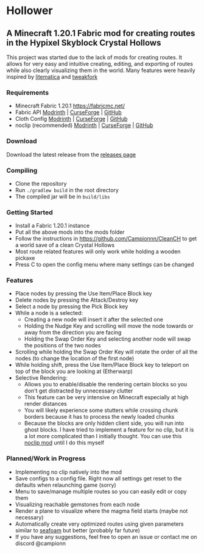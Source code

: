 
# Hollower

## A Minecraft 1.20.1 Fabric mod for creating routes in the Hypixel Skyblock Crystal Hollows

This project was started due to the lack of mods for creating routes. It allows for very easy and intuitive creating, editing, and exporting of routes while also clearly visualizing them in the world. Many features were heavily inspired by [litematica](https://github.com/maruohon/litematica) and [tweakfork](https://github.com/Andrews54757/tweakfork)

### Requirements
* Minecraft Fabric 1.20.1 https://fabricmc.net/
* Fabric API [Modrinth](https://modrinth.com/mod/fabric-api) | [CurseForge](https://www.curseforge.com/minecraft/mc-mods/fabric-api) | [GitHub](https://github.com/FabricMC/fabric)
* Cloth Config [Modrinth](https://modrinth.com/mod/cloth-config) | [CurseForge](https://www.curseforge.com/minecraft/mc-mods/cloth-config) | [GitHub](https://github.com/shedaniel/cloth-config)
* noclip (recommended) [Modrinth](https://modrinth.com/mod/noclip) | [CurseForge](https://www.curseforge.com/minecraft/mc-mods/noclip) | [GitHub](https://github.com/andantet/noclip)

### Download
Download the latest release from the [releases page](https://github.com/Campionnn/Hollower/releases)

### Compiling
* Clone the repository
* Run `./gradlew build` in the root directory
* The compiled jar will be in `build/libs`

### Getting Started
* Install a Fabric 1.20.1 instance
* Put all the above mods into the mods folder
* Follow the instructions in https://github.com/Campionnn/CleanCH to get a world save of a clean Crystal Hollows
* Most route related features will only work while holding a wooden pickaxe
* Press C to open the config menu where many settings can be changed

### Features
* Place nodes by pressing the Use Item/Place Block key
* Delete nodes by pressing the Attack/Destroy key
* Select a node by pressing the Pick Block key
* While a node is a selected:
    * Creating a new node will insert it after the selected one
    * Holding the Nudge Key and scrolling will move the node towards or away from the direction you are facing
    * Holding the Swap Order Key and selecting another node will swap the positions of the two nodes
* Scrolling while holding the Swap Order Key will rotate the order of all the nodes (to change the location of the first node)
* While holding shift, press the Use Item/Place Block key to teleport on top of the block you are looking at (Etherwarp)
* Selective Rendering:
    * Allows you to enable/disable the rendering certain blocks so you don't get distracted by unnecessary clutter
    * This feature can be very intensive on Minecraft especially at high render distances
    * You will likely experience some stutters while crossing chunk borders because it has to process the newly loaded chunks
    * Because the blocks are only hidden client side, you will run into ghost blocks. I have tried to implement a feature for no clip, but it is a lot more complicated than I initially thought. You can use this [noclip mod](https://www.curseforge.com/minecraft/mc-mods/noclip) until I do this myself

### Planned/Work in Progress
* Implementing no clip natively into the mod
* Save configs to a config file. Right now all settings get reset to the defaults when relaunching game (sorry)
* Menu to save/manage multiple routes so you can easily edit or copy them
* Visualizing reachable gemstones from each node
* Render a plane to visualize where the magma field starts (maybe not necessary)
* Automatically create very optimized routes using given parameters similar to [seafoam](https://astanik.dev/seafoam/) but better (probably far future)
* If you have any suggestions, feel free to open an issue or contact me on discord @campionn
